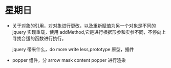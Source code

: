 # 星期日

- 关于对象的引用，对对象进行更改，以及重新赋值为另一个对象是不同的
  jquery 实现重载，使用 addMethod,它是进行根据形参和实参不同，不停向上寻找合适的函数进行执行。

  jquery 带来什么，do more write less,prototype 原型，插件

- popper 组件，分 arrow mask content popper 进行渲染
